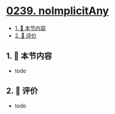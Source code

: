 # [0239. noImplicitAny](https://github.com/tnotesjs/TNotes.typescript/tree/main/notes/0239.%20noImplicitAny)

<!-- region:toc -->

- [1. 🎯 本节内容](#1--本节内容)
- [2. 🫧 评价](#2--评价)

<!-- endregion:toc -->

## 1. 🎯 本节内容

- todo

## 2. 🫧 评价

- todo
